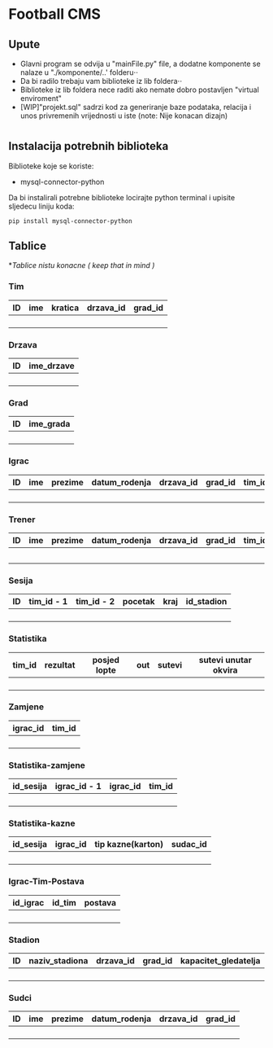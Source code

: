 # Football CMS


## Upute
* Glavni program se odvija u "mainFile.py" file, a dodatne komponente se nalaze u "./komponente/..' folderu⋅⋅
* Da bi radilo trebaju vam biblioteke iz lib foldera⋅⋅
* Biblioteke iz lib foldera nece raditi ako nemate dobro postavljen "virtual enviroment"
* [WIP]"projekt.sql" sadrzi kod za generiranje baze podataka, relacija i unos privremenih vrijednosti u iste (note: Nije konacan dizajn)
#


## Instalacija potrebnih biblioteka

Biblioteke koje se koriste:
* mysql-connector-python

Da bi instalirali potrebne biblioteke locirajte python terminal i upisite sljedecu liniju koda:
```shell
pip install mysql-connector-python
```

## Tablice

**Tablice nistu konacne ( keep that in mind )*

### Tim
| ID | ime | kratica | drzava_id | grad_id |
|----|-----|---------|-----------|---------|
|    |     |         |           |         |
|    |     |         |           |         |
|    |     |         |           |         |
|    |     |         |           |         |

### Drzava

| ID | ime_drzave |
|----|------------|
|    |            |
|    |            |
|    |            |
|    |            |

### Grad

| ID | ime_grada |
|----|-----------|
|    |           |
|    |           |
|    |           |
|    |           |

### Igrac

| ID | ime | prezime | datum_rodenja | drzava_id | grad_id | tim_id |
|----|-----|---------|---------------|-----------|---------|--------|
|    |     |         |               |           |         |        |
|    |     |         |               |           |         |        |
|    |     |         |               |           |         |        |
|    |     |         |               |           |         |        |

### Trener

| ID | ime | prezime | datum_rodenja | drzava_id | grad_id | tim_id |
|----|-----|---------|---------------|-----------|---------|--------|
|    |     |         |               |           |         |        |
|    |     |         |               |           |         |        |
|    |     |         |               |           |         |        |
|    |     |         |               |           |         |        |
|    |     |         |               |           |         |        |

### Sesija

| ID | tim_id - 1 | tim_id - 2 | pocetak | kraj | id_stadion |
|----|------------|------------|---------|------|------------|
|    |            |            |         |      |            |
|    |            |            |         |      |            |
|    |            |            |         |      |            |
|    |            |            |         |      |            |


### Statistika

| tim_id | rezultat | posjed lopte | out | sutevi | sutevi unutar okvira |
|--------|----------|--------------|-----|--------|----------------------|
|        |          |              |     |        |                      |
|        |          |              |     |        |                      |
|        |          |              |     |        |                      |
|        |          |              |     |        |                      |

### Zamjene

| igrac_id | tim_id |
|----------|--------|
|          |        |
|          |        |
|          |        |
|          |        |


### Statistika-zamjene

| id_sesija | igrac_id - 1 | igrac_id | tim_id |
|-----------|--------------|----------|--------|
|           |              |          |        |
|           |              |          |        |
|           |              |          |        |
|           |              |          |        |

### Statistika-kazne

| id_sesija | igrac_id | tip kazne(karton) | sudac_id |
|-----------|----------|-------------------|----------|
|           |          |                   |          |
|           |          |                   |          |
|           |          |                   |          |
|           |          |                   |          |

### Igrac-Tim-Postava

| id_igrac | id_tim | postava |
|----------|--------|---------|
|          |        |         |
|          |        |         |
|          |        |         |
|          |        |         |

### Stadion

| ID | naziv_stadiona | drzava_id | grad_id | kapacitet_gledatelja |
|----|----------------|-----------|---------|----------------------|
|    |                |           |         |                      |
|    |                |           |         |                      |
|    |                |           |         |                      |
|    |                |           |         |                      |


### Sudci

| ID | ime | prezime | datum_rodenja | drzava_id | grad_id |
|----|-----|---------|---------------|-----------|---------|
|    |     |         |               |           |         |
|    |     |         |               |           |         |
|    |     |         |               |           |         |
|    |     |         |               |           |         |


